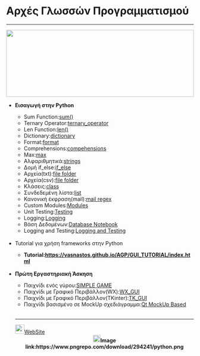<html>
<body>
<h1>Αρχές Γλωσσών Προγραμματισμού</h1>
<hr>
<img src="https://s3-us-west-2.amazonaws.com/hahmoo-us-west-2-prod-wordpress-assets/wp-content/uploads/2019/09/01054150/icon-python-text-color-horz.png" width="100%" height="180px">
<ul>
<li><b>Εισαγωγή στην Python</b></li>
<ul>
 <li>Sum Function:<a href="Basics/sum.py">sum()</a></li>
 <li>Ternary Operator:<a href="Basics/ternary_operator.py" target="_blank">ternary_operator</a></li>
 <li>Len Function:<a href="Basics/len.py" target="_blank">len()</a></li>
 <li>Dictionary:<a href="Basics/dictionary.py" target="_blank">dictionary</a></li>
 <li>Format:<a href="Basics/format.py" target="_blank">format</a></li>
 <li>Comprehensions:<a href="Basics/comprehensions.py">compehensions</a></li>
 <li>Max:<a href="Basics/max.py">max</a></li>
<li>Αλφαριθμητικά:<a href="Basics/strings.py" target="_blank">strings</a></li>
<li>Δομή if_else:<a href="Basics/if_else.py" target="_blank">if_else</a></li>
<li>Αρχεία(txt):<a href="Basics/file(txt)" target="_blank">file folder</a></li>
<li>Αρχεία(csv):<a href="Basics/file(csv)" target="_blank">file folder</a></li>
<li>Κλάσεις:<a href="Basics/class.py" target="_blank">class</a></li>
<li>Συνδεδεμένη λίστα:<a href="Basics/linked_list.py" target="_blank">list</a></li>
<li>Κανονική έκφραση(mail):<a href="Basics/mail.py" target="_blank">mail regex</a></li>
<li>Custom Modules:<a href="Basics/modules" target="_blank">Modules</a></li>
<li>Unit Testing:<a href="Basics/testing.py" target="_blank">Testing</a></li>
<li>Logging:<a href="Basics/Logging.py" target="_blank">Logging</a></li>
 <li>Βάση Δεδομένων:<a href="Basics/database.ipynb" target="_blank">Database Notebook</a></li>
 <li>Logging and Testing:<a href="Logs_And_Tests" target="_blank">Logging and Testing</a></li>
</ul>
 <br>
 <li>Tutorial για χρήση frameworks στην Python</li>
 <ul>
  <li>
   <b>Tutorial:<a href="https://vasnastos.github.io/AGP/GUI_TUTORIAL/index.html">https://vasnastos.github.io/AGP/GUI_TUTORIAL/index.html</a></b></li>
 </ul>
<br>
<li><b>Πρώτη Εργαστηριακή Άσκηση</b></li>
<ul>
<li>Παιχνίδι ενός γύρου:<a href="RPS/RPS_TERMINAL" target="_blank">SIMPLE GAME</a></li>
<li>Παιχνίδι με Γραφικό Περιβάλλον(WX):<a href="RPS/wxWidgets" target="_blank">WX_GUI</a></li>
<li>Παιχνίδι με Γραφικό Περιβάλλον(TKinter):<a href="RPS/RPS_TKINTER" target="_blank">TK_GUI</a></li>
 <li>Παιχνίδι βασισμένο σε MockUp σχεδιάγραμμα:<a href="RPS_MockUp">Qt MockUp Based</a></li>
</ul>
 <br>
 <hr>
<a href="https://vasnastos.github.io/AGP/"><img src="https://icons-for-free.com/iconfiles/png/512/internet+web+website+icon-1320183419780460914.png" width="25px" height=25px>WebSite</a><br>
  <center>
 <b><img src="https://www.freeiconspng.com/thumbs/info-icon/info-icon-6.png" width="20px" height="20px"/>Image link:https://www.pngrepo.com/download/294241/python.png</b>
</center>
</body>
</html>
